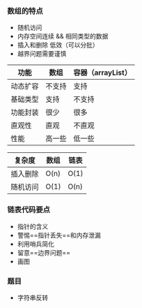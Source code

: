 ### 数组的特点
- 随机访问
- 内存空间连续 && 相同类型的数据
- 插入和删除 低效（可以分批）
- 越界问题需要谨慎

功能 | 数组 | 容器（arrayList）
---|---|---
动态扩容 | 不支持 | 支持
基础类型 | 支持 | 不支持
功能封装 | 很少 | 很多
直观性 | 直观 | 不直观
性能 | 高一些 | 低一些


复杂度 | 数组| 链表
---|---|---
插入删除 | O(n) | O(1)
随机访问 | O(1) | O(n)


### 链表代码要点
- 指针的含义
- 警惕==指针丢失==和内存泄漏
- 利用哨兵简化
- 留意==边界问题==
- 画图


### 题目
- 字符串反转

